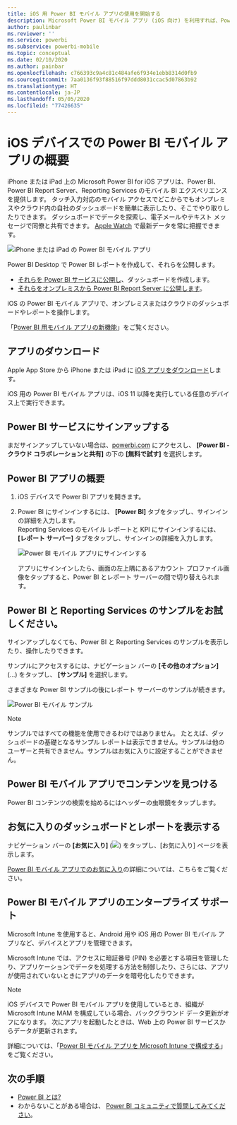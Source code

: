 ```yaml
---
title: iOS 用 Power BI モバイル アプリの使用を開始する
description: Microsoft Power BI モバイル アプリ (iOS 向け) を利用すれば、Power BI を持ち歩き、オンプレミスやクラウドに置いてあるビジネス情報にモバイル アクセスできます。ここではその方法について説明します。
author: paulinbar
ms.reviewer: ''
ms.service: powerbi
ms.subservice: powerbi-mobile
ms.topic: conceptual
ms.date: 02/10/2020
ms.author: painbar
ms.openlocfilehash: c766393c9a4c81c484afe6f934e1ebb8314d0fb9
ms.sourcegitcommit: 7aa0136f93f88516f97ddd8031ccac5d07863b92
ms.translationtype: HT
ms.contentlocale: ja-JP
ms.lasthandoff: 05/05/2020
ms.locfileid: "77426635"
---
```

# <a name="get-started-with-the-power-bi-mobile-app-on-ios-devices"></a>iOS デバイスでの Power BI モバイル アプリの概要
iPhone または iPad 上の Microsoft Power BI for iOS アプリは、Power BI、Power BI Report Server、Reporting Services のモバイル BI エクスペリエンスを提供します。 タッチ入力対応のモバイル アクセスでどこからでもオンプレミスやクラウド内の自社のダッシュボードを簡単に表示したり、そこでやり取りしたりできます。 ダッシュボードでデータを探索し、電子メールやテキスト メッセージで同僚と共有できます。 [Apple Watch](mobile-apple-watch.md) で最新データを常に把握できます。  

![iPhone または iPad の Power BI モバイル アプリ](./media/mobile-iphone-app-get-started/pbi_ipad_iphonedevices.png)

Power BI Desktop で Power BI レポートを作成して、それらを公開します。

* [それらを Power BI サービスに公開し](../../service-get-started.md)、ダッシュボードを作成します。
* [それらをオンプレミスから Power BI Report Server に公開します](../../report-server/quickstart-create-powerbi-report.md)。

iOS の Power BI モバイル アプリで、オンプレミスまたはクラウドのダッシュボードやレポートを操作します。

「[Power BI 用モバイル アプリの新機能](mobile-whats-new-in-the-mobile-apps.md)」をご覧ください。

## <a name="download-the-app"></a>アプリのダウンロード
Apple App Store から iPhone または iPad に [iOS アプリをダウンロード](https://go.microsoft.com/fwlink/?LinkId=522062 "iOS アプリをダウンロード")します。

iOS 用の Power BI モバイル アプリは、iOS 11 以降を実行している任意のデバイス上で実行できます。 

## <a name="sign-up-for-the-power-bi-service"></a>Power BI サービスにサインアップする
まだサインアップしていない場合は、[powerbi.com](https://powerbi.microsoft.com/get-started/) にアクセスし、 **[Power BI - クラウド コラボレーションと共有]** の下の **[無料で試す]** を選択します。


## <a name="get-started-with-the-power-bi-app"></a>Power BI アプリの概要
1. iOS デバイスで Power BI アプリを開きます。
2. Power BI にサインインするには、 **[Power BI]** タブをタップし、サインインの詳細を入力します。  
   Reporting Services のモバイル レポートと KPI にサインインするには、 **[レポート サーバー]** タブをタップし、サインインの詳細を入力します。
   
   ![Power BI モバイル アプリにサインインする](./media/mobile-iphone-app-get-started/power-bi-connect-to-login.png)
   
   アプリにサインインしたら、画面の左上隅にあるアカウント プロファイル画像をタップすると、Power BI とレポート サーバーの間で切り替えられます。 

## <a name="try-the-power-bi-and-reporting-services-samples"></a>Power BI と Reporting Services のサンプルをお試しください。
サインアップしなくても、Power BI と Reporting Services のサンプルを表示したり、操作したりできます。

サンプルにアクセスするには、ナビゲーション バーの **[その他のオプション]** (...) をタップし、 **[サンプル]** を選択します。

さまざまな Power BI サンプルの後にレポート サーバーのサンプルが続きます。

   ![Power BI モバイル サンプル](./media/mobile-iphone-app-get-started/power-bi-iphone-powerbi-samples.png)
   
   > [!NOTE]
   > サンプルではすべての機能を使用できるわけではありません。 たとえば、ダッシュボードの基礎となるサンプル レポートは表示できません。サンプルは他のユーザーと共有できません。サンプルはお気に入りに設定することができません。 
   > 
   >

## <a name="find-your-content-in-the-power-bi-mobile-apps"></a>Power BI モバイル アプリでコンテンツを見つける

Power BI コンテンツの検索を始めるにはヘッダーの虫眼鏡をタップします。

## <a name="view-your-favorite-dashboards-and-reports"></a>お気に入りのダッシュボードとレポートを表示する
ナビゲーション バーの **[お気に入り]** (![](./media/mobile-iphone-app-get-started/power-bi-mobile-apps-home-favorites-icon.png)) をタップし、[お気に入り] ページを表示します。 

[Power BI モバイル アプリでのお気に入り](mobile-apps-favorites.md)の詳細については、こちらをご覧ください。

## <a name="enterprise-support-for-the-power-bi-mobile-apps"></a>Power BI モバイル アプリのエンタープライズ サポート
Microsoft Intune を使用すると、Android 用や iOS 用の Power BI モバイル アプリなど、デバイスとアプリを管理できます。

Microsoft Intune では、アクセスに暗証番号 (PIN) を必要とする項目を管理したり、アプリケーションでデータを処理する方法を制御したり、さらには、アプリが使用されていないときにアプリのデータを暗号化したりできます。

> [!NOTE]
> iOS デバイスで Power BI モバイル アプリを使用しているとき、組織が Microsoft Intune MAM を構成している場合、バックグラウンド データ更新がオフになります。 次にアプリを起動したときは、Web 上の Power BI サービスからデータが更新されます。
> 

詳細については、「[Power BI モバイル アプリを Microsoft Intune で構成する](../../service-admin-mobile-intune.md)」をご覧ください。 

## <a name="next-steps"></a>次の手順

* [Power BI とは?](../../fundamentals/power-bi-overview.md)
* わからないことがある場合は、 [Power BI コミュニティで質問してみてください](https://community.powerbi.com/)。


